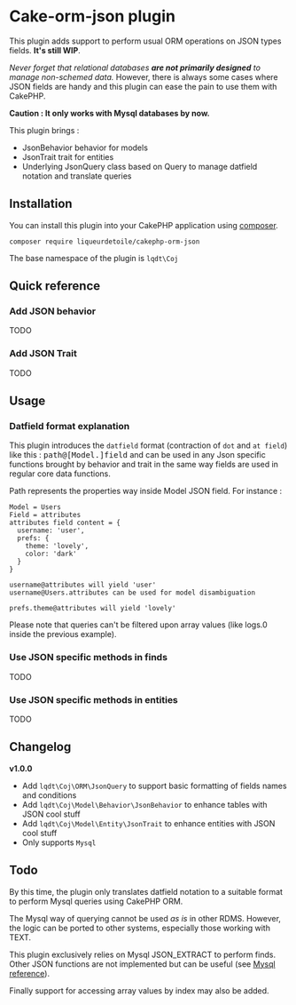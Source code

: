 # Cake-orm-json plugin

This plugin adds support to perform usual ORM operations on JSON types fields. **It's still WIP**.

*Never forget that relational databases **are not primarily designed** to manage non-schemed data.* However, there is always some cases where JSON fields are handy and this plugin can ease the pain to use them with CakePHP.

**Caution : It only works with Mysql databases by now.**

This plugin brings :
- JsonBehavior behavior for models
- JsonTrait trait for entities
- Underlying JsonQuery class based on Query to manage datfield notation and translate queries

## Installation

You can install this plugin into your CakePHP application using [composer](http://getcomposer.org).

```
composer require liqueurdetoile/cakephp-orm-json
```

The base namespace of the plugin is `lqdt\Coj`

## Quick reference
### Add JSON behavior
TODO

### Add JSON Trait
TODO

## Usage

### Datfield format explanation
This plugin introduces the `datfield` format (contraction of `dot` and `at field`) like this : <tt>path@[Model.]field</tt> and can be used in any Json specific functions brought by behavior and trait in the same way fields are used in regular core data functions.

Path represents the properties way inside Model JSON field. For instance :
```
Model = Users
Field = attributes
attributes field content = {
  username: 'user',
  prefs: {
    theme: 'lovely',
    color: 'dark'
  }
}

username@attributes will yield 'user'
username@Users.attributes can be used for model disambiguation

prefs.theme@attributes will yield 'lovely'
```
Please note that queries can't be filtered upon array values (like logs.0 inside the previous example).

### Use JSON specific methods in finds
TODO

### Use JSON specific methods in entities
TODO

## Changelog
**v1.0.0**
- Add `lqdt\Coj\ORM\JsonQuery` to support basic formatting of fields names and conditions
- Add `lqdt\Coj\Model\Behavior\JsonBehavior` to enhance tables with JSON cool stuff
- Add `lqdt\Coj\Model\Entity\JsonTrait` to enhance entities with JSON cool stuff
- Only supports `Mysql`

## Todo
By this time, the plugin only translates datfield notation to a suitable format to perform Mysql queries using CakePHP ORM.

The Mysql way of querying cannot be used *as is* in other RDMS.
However, the logic can be ported to other systems, especially those working with TEXT.

This plugin exclusively relies on Mysql JSON_EXTRACT to perform finds. Other JSON functions are not implemented but can be useful (see [Mysql reference](https://dev.mysql.com/doc/refman/8.0/en/json-functions.html)).

Finally support for accessing array values by index may also be added.
